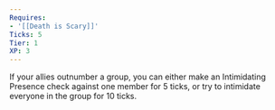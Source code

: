 ```yaml
---
Requires:
- '[[Death is Scary]]'
Ticks: 5
Tier: 1
XP: 3
---
```


If your allies outnumber a group, you can either make an Intimidating Presence check against one member for 5 ticks, or try to intimidate everyone in the group for 10 ticks.